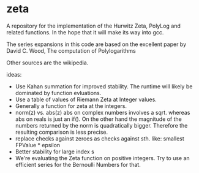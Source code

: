 zeta
====

A repository for the implementation of the Hurwitz Zeta, PolyLog and related functions.
In the hope that it will make its way into gcc.

The series expansions in this code are based on the excellent paper by 
David C. Wood,
The computation of Polylogarithms

Other sources are the wikipedia.

ideas:
- Use Kahan summation for improved stability. The runtime will likely be dominated by function evluations.
- Use a table of values of Riemann Zeta at Integer values.
- Generally a function for zeta at the integers.
- norm(z) vs. abs(z) abs on complex numbers involves a sqrt. whereas abs on reals is just an if().
  On the other hand the magnitude of the numbers returned by the norm is quadratically bigger. Therefore the resulting 
  comparison is less precise.
- replace checks against zeroes as checks against sth. like: smallest FPValue * epsilon
- Better stability for large index s
- We're evaluating the Zeta function on positive integers. Try to use an efficient series for the Bernoulli Numbers for that.